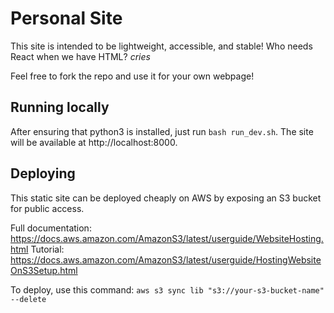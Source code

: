# Personal Site

This site is intended to be lightweight, accessible, and stable! Who needs React when we have HTML? _cries_

Feel free to fork the repo and use it for your own webpage!

## Running locally

After ensuring that python3 is installed, just run `bash run_dev.sh`. The site will be available at http://localhost:8000.

## Deploying

This static site can be deployed cheaply on AWS by exposing an S3 bucket for public access.

Full documentation: https://docs.aws.amazon.com/AmazonS3/latest/userguide/WebsiteHosting.html
Tutorial: https://docs.aws.amazon.com/AmazonS3/latest/userguide/HostingWebsiteOnS3Setup.html

To deploy, use this command: `aws s3 sync lib "s3://your-s3-bucket-name" --delete`
